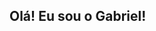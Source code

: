 ## Olá! Eu sou o Gabriel!



<!--
**GabrielSanchez12/GabrielSanchez12** is a ✨ _special_ ✨ repository because its `README.md` (this file) appears on your GitHub profile.
